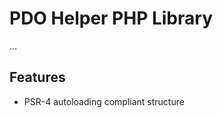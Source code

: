 PDO Helper PHP Library
======================

...

Features
--------

* PSR-4 autoloading compliant structure

